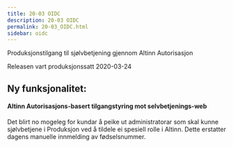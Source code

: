 ```yaml
---
title: 20-03 OIDC
description: 20-03 OIDC
permalink: 20-03_OIDC.html
sidebar: oidc
---
```



Produksjonstilgang til sjølvbetjening gjennom Altinn Autorisasjon



Releasen vart produksjonssatt 2020-03-24

## Ny funksjonalitet:


#### Altinn Autorisasjons-basert tilgangstyring mot selvbetjenings-web

Det blirt no mogeleg for kundar å peike ut administratorar som skal kunne sjølvbetjene i Produksjon ved å tildele ei spesiell rolle i Altinn. Dette erstatter dagens manuelle innmelding av fødselsnummer.

